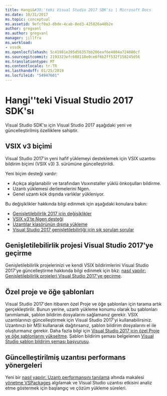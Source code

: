 ```yaml
---
title: Hangi&#39;'teki Visual Studio 2017 SDK'sı | Microsoft Docs
ms.date: 10/31/2017
ms.topic: conceptual
ms.assetid: 9efcf0a3-dbde-4cab-8ed3-425826a48b2e
author: gregvanl
ms.author: gregvanl
manager: jillfra
ms.workload:
- vssdk
ms.openlocfilehash: 5c41981e205d56357bb206eaf6e4004a724080cf
ms.sourcegitcommit: 2193323efc608118e0ce6f6b2ff532f158245d56
ms.translationtype: MT
ms.contentlocale: tr-TR
ms.lasthandoff: 01/25/2019
ms.locfileid: "54947601"
---
```

# <a name="what39s-new-in-the-visual-studio-2017-sdk"></a>Hangi&#39;'teki Visual Studio 2017 SDK'sı

Visual Studio SDK'sı için Visual Studio 2017 aşağıdaki yeni ve güncelleştirilmiş özelliklere sahiptir.

## <a name="vsix-v3-format"></a>VSIX v3 biçimi

Visual Studio 2017'in yeni hafif yüklemeyi desteklemek için VSIX uzantısı bildirim biçimi (VSIX v3) 3. sürümüne güncelleştirildi.

Yeni biçim desteği vardır:

* Açıkça algılanabilir ve tarafından Vsıxınstaller yüklü önkoşulları bildirme.
* Uzantı yüklemesi derlemelerini Ngen.
* Genel uzantı kök dışında varlıklar yükleniyor.

Bu değişiklikler hakkında bilgi edinmek için aşağıdaki konulara bakın:

* [Genişletilebilirlik 2017 için değişiklikler](breaking-changes-2017.md)
* [VSIX v3’te Ngen desteği](ngen-support.md)
* [Uzantılar klasörünün dışına yükleme](set-install-root.md)
* [Visual Studio 2017 genişletilebilirliği için sık sorulan sorular](faq-2017.md)

## <a name="migrate-extensibility-project-to-visual-studio-2017"></a>Genişletilebilirlik projesi Visual Studio 2017'ye geçirme

Genişletilebilirlik projelerinizi ve kendi VSIX bildirimlerini Visual Studio 2017'ye güncelleştirme hakkında bilgi edinmek için bkz: [nasıl yapılır: Genişletilebilirlik projeleri Visual Studio 2017'ye geçirme](how-to-migrate-extensibility-projects-to-visual-studio-2017.md).

## <a name="custom-project-and-item-templates"></a>Özel proje ve öğe şablonları

Visual Studio 2017'den itibaren özel Proje ve öğe şablonları için tarama artık gerçekleştirilir. Bunun yerine, uzantı yükleme konumu olarak bu şablonları tanımlamak, şablon bildirim dosyalarını sağlamanız gerekir. VSIX uzantılarınızı güncelleştirmek için Visual Studio 2017'yi kullanabilirsiniz. Uzantınızı bir MSI kullanarak dağıtırsanız, şablon bildirim dosyalarını el ile oluşturmanız gerekir. Daha fazla bilgi için [Visual Studio 2017 için özel Proje ve öğe şablonlarını yükseltme](../extensibility/upgrading-custom-project-and-item-templates-for-visual-studio-2017.md). Şablon bildirim şeması belgelenen [Visual Studio şablon bildirim şeması başvurusu](../extensibility/visual-studio-template-manifest-schema-reference.md).

## <a name="updated-extension-performance-guidelines"></a>Güncelleştirilmiş uzantısı performans yönergeleri

Yeni bir [nasıl yapılır: Uzantı performansını tanılama](how-to-diagnose-extension-performance.md) altında makalesi [yönetme VSPackages](managing-vspackages.md) algılamak ve Visual Studio uzantısı etkisini analiz etme göstermek için başlangıç ve çözüm yükleme süreleri.
